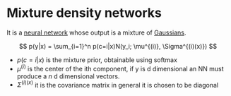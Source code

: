# Mixture density networks

It is a [neural network](neural_networks.md) whose output is a mixture of [Gaussians](gaussian_distribution.md).

$$
p(y|x) = \sum_{i=1}^n p(c=i|x)N(y_i; \mu^{(i)}, \Sigma^{(i)(x)})
$$

* $p(c=i|x)$ is the mixture prior, obtainable using softmax 
* $\mu^{(i)}$ is the center of the ith component, if y is d dimensional an NN must produce a $n$ d dimensional vectors.
* $\Sigma^{(i)(x)}$ it is the covariance matrix in general it is chosen to be diagonal
